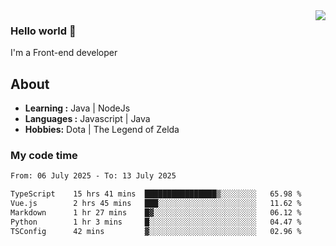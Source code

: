 <img align='right' src="https://github-readme-stats.vercel.app/api?username=jumodada&show_icons=true&theme=vue">

### Hello world 👋

I'm a Front-end developer 
    
## About
-  **Learning :** Java | NodeJs
-  **Languages :** Javascript | Java
-  **Hobbies:** Dota | The Legend of Zelda

### My code time

<!--START_SECTION:waka-->

```txt
From: 06 July 2025 - To: 13 July 2025

TypeScript    15 hrs 41 mins  ████████████████▒░░░░░░░░   65.98 %
Vue.js        2 hrs 45 mins   ███░░░░░░░░░░░░░░░░░░░░░░   11.62 %
Markdown      1 hr 27 mins    █▓░░░░░░░░░░░░░░░░░░░░░░░   06.12 %
Python        1 hr 3 mins     █░░░░░░░░░░░░░░░░░░░░░░░░   04.47 %
TSConfig      42 mins         ▓░░░░░░░░░░░░░░░░░░░░░░░░   02.96 %
```

<!--END_SECTION:waka-->
